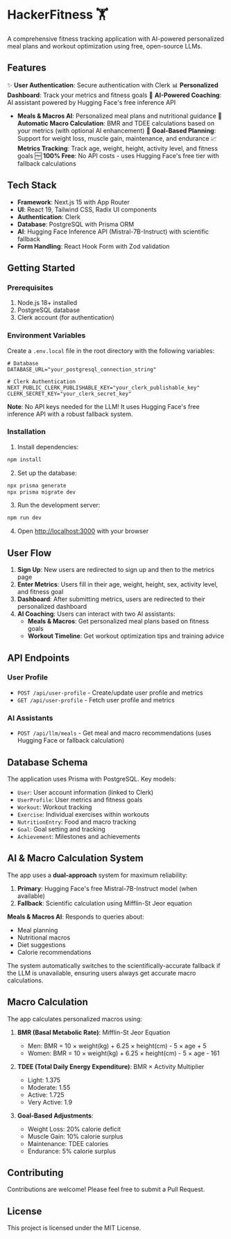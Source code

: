 # HackerFitness 🏋️

A comprehensive fitness tracking application with AI-powered personalized meal plans and workout optimization using free, open-source LLMs.

## Features

✨ **User Authentication**: Secure authentication with Clerk
📊 **Personalized Dashboard**: Track your metrics and fitness goals
🤖 **AI-Powered Coaching**: AI assistant powered by Hugging Face's free inference API
  - **Meals & Macros AI**: Personalized meal plans and nutritional guidance
💪 **Automatic Macro Calculation**: BMR and TDEE calculations based on your metrics (with optional AI enhancement)
🎯 **Goal-Based Planning**: Support for weight loss, muscle gain, maintenance, and endurance
📈 **Metrics Tracking**: Track age, weight, height, activity level, and fitness goals
🆓 **100% Free**: No API costs - uses Hugging Face's free tier with fallback calculations

## Tech Stack

- **Framework**: Next.js 15 with App Router
- **UI**: React 19, Tailwind CSS, Radix UI components
- **Authentication**: Clerk
- **Database**: PostgreSQL with Prisma ORM
- **AI**: Hugging Face Inference API (Mistral-7B-Instruct) with scientific fallback
- **Form Handling**: React Hook Form with Zod validation

## Getting Started

### Prerequisites

1. Node.js 18+ installed
2. PostgreSQL database
3. Clerk account (for authentication)

### Environment Variables

Create a `.env.local` file in the root directory with the following variables:

```env
# Database
DATABASE_URL="your_postgresql_connection_string"

# Clerk Authentication
NEXT_PUBLIC_CLERK_PUBLISHABLE_KEY="your_clerk_publishable_key"
CLERK_SECRET_KEY="your_clerk_secret_key"
```

**Note**: No API keys needed for the LLM! It uses Hugging Face's free inference API with a robust fallback system.

### Installation

1. Install dependencies:

```bash
npm install
```

2. Set up the database:

```bash
npx prisma generate
npx prisma migrate dev
```

3. Run the development server:

```bash
npm run dev
```

4. Open [http://localhost:3000](http://localhost:3000) with your browser

## User Flow

1. **Sign Up**: New users are redirected to sign up and then to the metrics page
2. **Enter Metrics**: Users fill in their age, weight, height, sex, activity level, and fitness goal
3. **Dashboard**: After submitting metrics, users are redirected to their personalized dashboard
4. **AI Coaching**: Users can interact with two AI assistants:
   - **Meals & Macros**: Get personalized meal plans based on fitness goals
   - **Workout Timeline**: Get workout optimization tips and training advice

## API Endpoints

### User Profile
- `POST /api/user-profile` - Create/update user profile and metrics
- `GET /api/user-profile` - Fetch user profile and metrics

### AI Assistants
- `POST /api/llm/meals` - Get meal and macro recommendations (uses Hugging Face or fallback calculation)

## Database Schema

The application uses Prisma with PostgreSQL. Key models:
- `User`: User account information (linked to Clerk)
- `UserProfile`: User metrics and fitness goals
- `Workout`: Workout tracking
- `Exercise`: Individual exercises within workouts
- `NutritionEntry`: Food and macro tracking
- `Goal`: Goal setting and tracking
- `Achievement`: Milestones and achievements

## AI & Macro Calculation System

The app uses a **dual-approach** system for maximum reliability:

1. **Primary**: Hugging Face's free Mistral-7B-Instruct model (when available)
2. **Fallback**: Scientific calculation using Mifflin-St Jeor equation

**Meals & Macros AI**: Responds to queries about:
- Meal planning
- Nutritional macros
- Diet suggestions
- Calorie recommendations

The system automatically switches to the scientifically-accurate fallback if the LLM is unavailable, ensuring users always get accurate macro calculations.

## Macro Calculation

The app calculates personalized macros using:

1. **BMR (Basal Metabolic Rate)**: Mifflin-St Jeor Equation
   - Men: BMR = 10 × weight(kg) + 6.25 × height(cm) - 5 × age + 5
   - Women: BMR = 10 × weight(kg) + 6.25 × height(cm) - 5 × age - 161

2. **TDEE (Total Daily Energy Expenditure)**: BMR × Activity Multiplier
   - Light: 1.375
   - Moderate: 1.55
   - Active: 1.725
   - Very Active: 1.9

3. **Goal-Based Adjustments**:
   - Weight Loss: 20% calorie deficit
   - Muscle Gain: 10% calorie surplus
   - Maintenance: TDEE calories
   - Endurance: 5% calorie surplus

## Contributing

Contributions are welcome! Please feel free to submit a Pull Request.

## License

This project is licensed under the MIT License.
